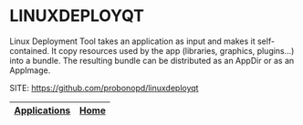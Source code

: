# LINUXDEPLOYQT

 Linux Deployment Tool takes an application as input and makes it self-contained.
 It copy resources used by the app (libraries, graphics, plugins...) into a bundle.
 The resulting bundle can be distributed as an AppDir or as an AppImage.
 
 SITE: https://github.com/probonopd/linuxdeployqt

 | [Applications](https://portable-linux-apps.github.io/apps.html) | [Home](https://portable-linux-apps.github.io)
 | --- | --- |
